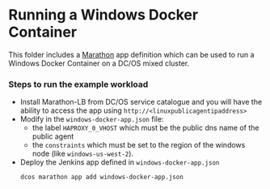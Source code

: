 # Running a Windows Docker Container

This folder includes a [Marathon](https://mesosphere.github.io/marathon/) app
definition which can be used to run a Windows Docker Container on a DC/OS mixed cluster.

### Steps to run the example workload

- Install Marathon-LB from DC/OS service catalogue and you will have the ability to access the app using `http://<linuxpublicagentipaddress>`
- Modify in the `windows-docker-app.json` file:
   - the label `HAPROXY_0_VHOST` which must be the public dns name of the public agent
   - the `constraints` which must be set to the region of the windows node (like `windows-us-west-2`).
- Deploy the Jenkins app defined in `windows-docker-app.json`
   ```
   dcos marathon app add windows-docker-app.json
   ```

